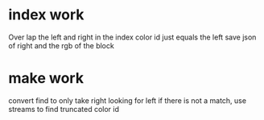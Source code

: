 # index work

Over lap the left and right in the index
color id just equals the left
save json of right and the rgb of the block

# make work

convert find to only take right looking for left
if there is not a match, use streams to find truncated color id
